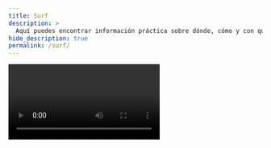 ```yaml
---
title: Surf
description: >
  Aquí puedes encontrar información práctica sobre dónde, cómo y con quién surfear
hide_description: true
permalink: /surf/
---
```


<video src="/assets/mp4/surf/surf-sunset.mp4" autoplay />



Since a couple of decades ago El Salvador has become a destination for surfing, we have the best waves in Central America, the perfect weather for surfing in a simple swimsuit, and we have hosted and participated in different international surfing competitions. If you have never surfed, there is no excuse not to try, in these beaches there are surf schools that invite you and encourage you to practice this sport, where for a reasonable price you can have a coach, board, rash, sunscreen and some schools even they offer you a video session and an entire surf camp.

{% include contact-form.html %}
